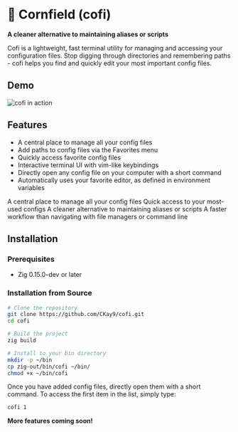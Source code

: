 # 🌽 Cornfield (cofi)

**A cleaner alternative to maintaining aliases or scripts**

Cofi is a lightweight, fast terminal utility for managing and accessing your configuration files. Stop digging through directories and remembering paths - cofi helps you find and quickly edit your most important config files.

## Demo

![cofi in action](./images/cofi.gif)

## Features
- A central place to manage all your config files
- Add paths to config files via the Favorites menu
- Quickly access favorite config files
- Interactive terminal UI with vim-like keybindings
- Directly open any config file on your computer with a short command
- Automatically uses your favorite editor, as defined in environment variables

A central place to manage all your config files
Quick access to your most-used configs
A cleaner alternative to maintaining aliases or scripts
A faster workflow than navigating with file managers or command line

## Installation

### Prerequisites
- Zig 0.15.0-dev or later

### Installation from Source
```bash
# Clone the repository
git clone https://github.com/CKay9/cofi.git
cd cofi

# Build the project
zig build

# Install to your bin directory
mkdir -p ~/bin
cp zig-out/bin/cofi ~/bin/
chmod +x ~/bin/cofi
```

Once you have added config files, directly open them with a short command. 
To access the first item in the list, simply type:
```bash
cofi 1
```
**More features coming soon!**

